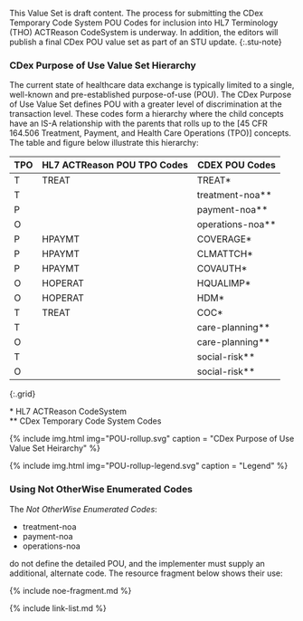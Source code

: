 <!-- ValueSet-cdex-POU-intro.md -->
<!-- ValueSet-cdex-POU.html#cdex-purpose-of-use-value-set-hierarchy -->

This Value Set is draft content. The process for submitting the CDex Temporary Code System POU Codes for inclusion into HL7 Terminology (THO) ACTReason CodeSystem is underway. In addition, the editors will publish a final CDex POU value set as part of an STU update.
{:.stu-note}

### CDex Purpose of Use Value Set Hierarchy

The current state of healthcare data exchange is typically limited to a single, well-known and pre-established purpose-of-use (POU). The CDex Purpose of Use Value Set defines POU with a greater level of discrimination at the transaction level. These codes form a hierarchy where the child concepts have an IS-A relationship with the parents that rolls up to the [45 CFR 164.506 Treatment, Payment, and Health Care Operations (TPO)] concepts. The table and figure below illustrate this hierarchy:

|TPO|HL7 ACTReason POU TPO Codes|CDEX POU Codes|
|---|---|---|
|T|TREAT|TREAT*|
|T||treatment-noa**|
|P||payment-noa**|
|O||operations-noa**|
|P|HPAYMT|COVERAGE*|
|P|HPAYMT|CLMATTCH*|
|P|HPAYMT|COVAUTH*|
|O|HOPERAT|HQUALIMP*|
|O|HOPERAT|HDM*|
|T|TREAT|COC*|
|T||care-planning**|
|O||care-planning**|
|T||social-risk**|
|O||social-risk**|
{:.grid}

\* HL7 ACTReason CodeSystem  
\*\* CDex Temporary Code System Codes

{% include img.html img="POU-rollup.svg" caption = "CDex Purpose of Use Value Set Heirarchy" %}

{% include img.html img="POU-rollup-legend.svg" caption = "Legend" %}

### Using Not OtherWise Enumerated Codes

The *Not OtherWise Enumerated Codes*:
 - treatment-noa
 - payment-noa
 - operations-noa

do not define the detailed POU, and the implementer must supply an additional, alternate code. The resource fragment below shows their use:

{% include noe-fragment.md %}

{% include link-list.md %}